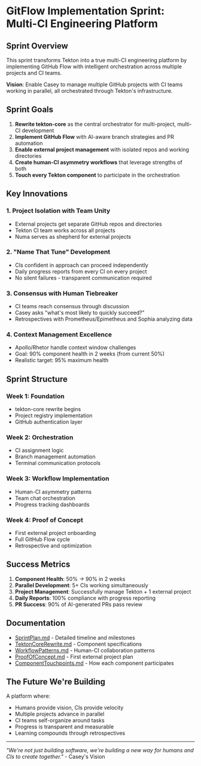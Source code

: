 # GitFlow Implementation Sprint: Multi-CI Engineering Platform

## Sprint Overview

This sprint transforms Tekton into a true multi-CI engineering platform by implementing GitHub Flow with intelligent orchestration across multiple projects and CI teams.

**Vision**: Enable Casey to manage multiple GitHub projects with CI teams working in parallel, all orchestrated through Tekton's infrastructure.

## Sprint Goals

1. **Rewrite tekton-core** as the central orchestrator for multi-project, multi-CI development
2. **Implement GitHub Flow** with AI-aware branch strategies and PR automation
3. **Enable external project management** with isolated repos and working directories
4. **Create human-CI asymmetry workflows** that leverage strengths of both
5. **Touch every Tekton component** to participate in the orchestration

## Key Innovations

### 1. Project Isolation with Team Unity
- External projects get separate GitHub repos and directories
- Tekton CI team works across all projects
- Numa serves as shepherd for external projects

### 2. "Name That Tune" Development
- CIs confident in approach can proceed independently
- Daily progress reports from every CI on every project
- No silent failures - transparent communication required

### 3. Consensus with Human Tiebreaker
- CI teams reach consensus through discussion
- Casey asks "what's most likely to quickly succeed?"
- Retrospectives with Prometheus/Epimetheus and Sophia analyzing data

### 4. Context Management Excellence
- Apollo/Rhetor handle context window challenges
- Goal: 90% component health in 2 weeks (from current 50%)
- Realistic target: 95% maximum health

## Sprint Structure

### Week 1: Foundation
- tekton-core rewrite begins
- Project registry implementation
- GitHub authentication layer

### Week 2: Orchestration
- CI assignment logic
- Branch management automation
- Terminal communication protocols

### Week 3: Workflow Implementation
- Human-CI asymmetry patterns
- Team chat orchestration
- Progress tracking dashboards

### Week 4: Proof of Concept
- First external project onboarding
- Full GitHub Flow cycle
- Retrospective and optimization

## Success Metrics

1. **Component Health**: 50% → 90% in 2 weeks
2. **Parallel Development**: 5+ CIs working simultaneously
3. **Project Management**: Successfully manage Tekton + 1 external project
4. **Daily Reports**: 100% compliance with progress reporting
5. **PR Success**: 90% of AI-generated PRs pass review

## Documentation

- [SprintPlan.md](./SprintPlan.md) - Detailed timeline and milestones
- [TektonCoreRewrite.md](./TektonCoreRewrite.md) - Component specifications
- [WorkflowPatterns.md](./WorkflowPatterns.md) - Human-CI collaboration patterns
- [ProofOfConcept.md](./ProofOfConcept.md) - First external project plan
- [ComponentTouchpoints.md](./ComponentTouchpoints.md) - How each component participates

## The Future We're Building

A platform where:
- Humans provide vision, CIs provide velocity
- Multiple projects advance in parallel
- CI teams self-organize around tasks
- Progress is transparent and measurable
- Learning compounds through retrospectives

---
*"We're not just building software, we're building a new way for humans and CIs to create together."* - Casey's Vision